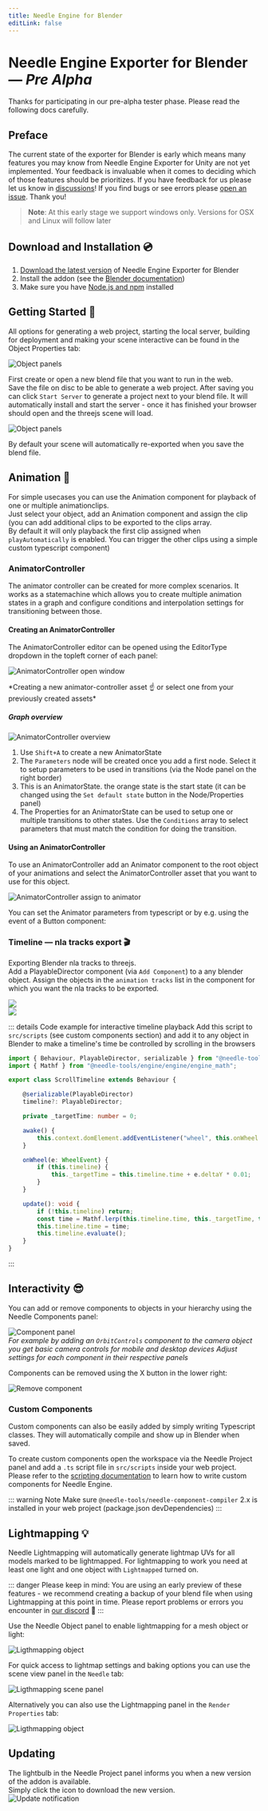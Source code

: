```yaml
---
title: Needle Engine for Blender
editLink: false
---
```


# Needle Engine Exporter for Blender — *Pre Alpha*

Thanks for participating in our pre-alpha tester phase. Please read the following docs carefully.   

## Preface

The current state of the exporter for Blender is early which means many features you may know from Needle Engine Exporter for Unity are not yet implemented. Your feedback is invaluable when it comes to deciding which of those features should be prioritizes. If you have feedback for us please let us know in [discussions](https://github.com/needle-tools/needle-engine-support/discussions)! If you find bugs or see errors please [open an issue](https://github.com/needle-tools/needle-engine-support/issues). Thank you!

> **Note**: At this early stage we support windows only. Versions for OSX and Linux will follow later

## Download and Installation 💿

1) [Download the latest version](https://engine.needle.tools/downloads/blender) of Needle Engine Exporter for Blender
2) Install the addon (see the [Blender documentation](https://docs.blender.org/manual/en/latest/editors/preferences/addons.html#installing-add-ons))
3) Make sure you have [Node.js and npm](https://fwd.needle.tools/needle-engine/docs/prerequisites) installed


## Getting Started 🚩

All options for generating a web project, starting the local server, building for deployment and making your scene interactive can be found in the Object Properties tab: 

 ![Object panels](/blender/object-panels.webp)

First create or open a new blend file that you want to run in the web.  
Save the file on disc to be able to generate a web project. After saving you can click `Start Server` to generate a project next to your blend file. It will automatically install and start the server - once it has finished your browser should open and the threejs scene will load.
 
 ![Object panels](/blender/project-panel.webp)

By default your scene will automatically re-exported when you save the blend file.

## Animation 🏇

For simple usecases you can use the Animation component for playback of one or multiple animationclips.  
Just select your object, add an Animation component and assign the clip (you can add additional clips to be exported to the clips array.  
By default it will only playback the first clip assigned when `playAutomatically` is enabled. You can trigger the other clips using a simple custom typescript component)  
<video-embed limit_height src="/docs/blender/animation.mp4" />   

### AnimatorController
The animator controller can be created for more complex scenarios. It works as a statemachine which allows you to create multiple animation states in a graph and configure conditions and interpolation settings for transitioning between those. 

#### Creating an AnimatorController

The AnimatorController editor can be opened using the EditorType dropdown in the topleft corner of each panel:

![AnimatorController open window](/blender/animatorcontroller-open.webp)

<video-embed limit_height max_height="188px" src="/docs/blender/animatorcontroller-create.mp4" /> 
*Creating a new animator-controller asset ☝ or select one from your previously created assets*  

##### Graph overview  
![AnimatorController overview](/blender/animatorcontroller-overview.webp)
1) Use `Shift+A` to create a new AnimatorState
2) The `Parameters` node will be created once you add a first node. Select it to setup parameters to be used in transitions (via the Node panel on the right border)
3) This is an AnimatorState. the orange state is the start state (it can be changed using the `Set default state` button in the Node/Properties panel)
4) The Properties for an AnimatorState can be used to setup one or multiple transitions to other states. Use the `Conditions` array to select parameters that must match the condition for doing the transition.

#### Using an AnimatorController

To use an AnimatorController add an Animator component to the root object of your animations and select the AnimatorController asset that you want to use for this object.

![AnimatorController assign to animator](/blender/animatorcontroller-assigning.webp)  

You can set the Animator parameters from typescript or by e.g. using the event of a Button component:

### Timeline — nla tracks export 🎬

Exporting Blender nla tracks to threejs.  
Add a PlayableDirector component (via `Add Component`) to a any blender object. Assign the objects in the ``animation tracks`` list in the component for which you want the nla tracks to be exported.

![](/blender/timeline_setup.webp)  
![](/blender/timeline.webp)  

::: details Code example for interactive timeline playback
Add this script to `src/scripts` (see custom components section) and add it to any object in Blender to make a timeline's time be controlled by scrolling in the browsers
```ts
import { Behaviour, PlayableDirector, serializable } from "@needle-tools/engine";
import { Mathf } from "@needle-tools/engine/engine/engine_math";

export class ScrollTimeline extends Behaviour {

    @serializable(PlayableDirector)
    timeline?: PlayableDirector;

    private _targetTime: number = 0;

    awake() {
        this.context.domElement.addEventListener("wheel", this.onWheel.bind(this));
    }

    onWheel(e: WheelEvent) {
        if (this.timeline) {
            this._targetTime = this.timeline.time + e.deltaY * 0.01;
        }
    }

    update(): void {
        if (!this.timeline) return;
        const time = Mathf.lerp(this.timeline.time, this._targetTime, this.context.time.deltaTime / .3);
        this.timeline.time = time;
        this.timeline.evaluate();
    }
}

```
:::

## Interactivity 😎

You can add or remove components to objects in your hierarchy using the Needle Components panel:

![Component panel](/blender/components-panel.webp)  
*For example by adding an `OrbitControls` component to the camera object*  
*you get basic camera controls for mobile and desktop devices*
*Adjust settings for each component in their respective panels*

Components can be removed using the X button in the lower right:

![Remove component](/blender/remove-component.webp)

### Custom Components
Custom components can also be easily added by simply writing Typescript classes. They will automatically compile and show up in Blender when saved.  

To create custom components open the workspace via the Needle Project panel and add a `.ts` script file in `src/scripts` inside your web project. Please refer to the [scripting documentation](http://docs.needle.tools/scripting) to learn how to write custom components for Needle Engine.

::: warning Note
Make sure ``@needle-tools/needle-component-compiler`` 2.x is installed in your web project (package.json devDependencies)
::: 

## Lightmapping 💡

Needle Lightmapping will automatically generate lightmap UVs for all models marked to be lightmapped. For lightmapping to work you need at least one light and one object with `Lightmapped` turned on.

::: danger Please keep in mind:
You are using an early preview of these features - we recommend creating a backup of your blend file when using Lightmapping at this point in time. Please report problems or errors you encounter in [our discord](https://discord.needle.tools) 🙏
::: 

<video-embed limit_height max_height="800px" src="/docs/blender/lightmapping.mp4" /> 

Use the Needle Object panel to enable lightmapping for a mesh object or light: 

![Ligthmapping object](/blender/lightmapping-object.webp)

For quick access to lightmap settings and baking options you can use the scene view panel in the `Needle` tab:

![Ligthmapping scene panel](/blender/lightmapping-scene-panel.webp)
 
Alternatively you can also use the Lightmapping panel in the `Render Properties` tab:   

![Ligthmapping object](/blender/lightmapping-panel.webp)



## Updating

The lightbulb in the Needle Project panel informs you when a new version of the addon is available.  
Simply click the icon to download the new version.    
![Update notification](/blender/updates.webp)
